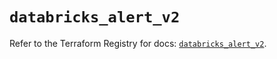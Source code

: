 # `databricks_alert_v2`

Refer to the Terraform Registry for docs: [`databricks_alert_v2`](https://registry.terraform.io/providers/databricks/databricks/1.81.1/docs/resources/alert_v2).
